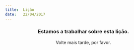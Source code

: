 ```yaml
---
title:  Lição
date:   22/04/2017
---
```


### <center>Estamos a trabalhar sobre esta lição.</center>
<center>Volte mais tarde, por favor.</center>